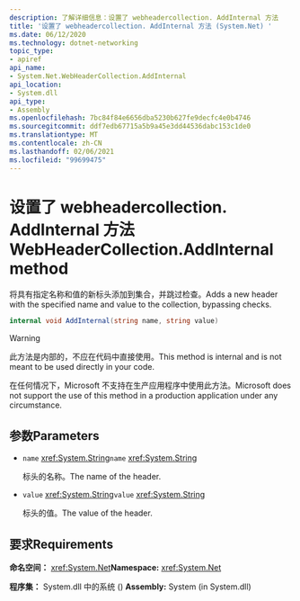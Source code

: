 ```yaml
---
description: 了解详细信息：设置了 webheadercollection. AddInternal 方法
title: '设置了 webheadercollection. AddInternal 方法 (System.Net) '
ms.date: 06/12/2020
ms.technology: dotnet-networking
topic_type:
- apiref
api_name:
- System.Net.WebHeaderCollection.AddInternal
api_location:
- System.dll
api_type:
- Assembly
ms.openlocfilehash: 7bc84f84e6656dba5230b627fe9decfc4e0b4746
ms.sourcegitcommit: ddf7edb67715a5b9a45e3dd44536dabc153c1de0
ms.translationtype: MT
ms.contentlocale: zh-CN
ms.lasthandoff: 02/06/2021
ms.locfileid: "99699475"
---
```

# <a name="webheadercollectionaddinternal-method"></a><span data-ttu-id="1d3da-103">设置了 webheadercollection. AddInternal 方法</span><span class="sxs-lookup"><span data-stu-id="1d3da-103">WebHeaderCollection.AddInternal method</span></span>

<span data-ttu-id="1d3da-104">将具有指定名称和值的新标头添加到集合，并跳过检查。</span><span class="sxs-lookup"><span data-stu-id="1d3da-104">Adds a new header with the specified name and value to the collection, bypassing checks.</span></span>

```csharp
internal void AddInternal(string name, string value)
```

> [!WARNING]
> <span data-ttu-id="1d3da-105">此方法是内部的，不应在代码中直接使用。</span><span class="sxs-lookup"><span data-stu-id="1d3da-105">This method is internal and is not meant to be used directly in your code.</span></span>
>
> <span data-ttu-id="1d3da-106">在任何情况下，Microsoft 不支持在生产应用程序中使用此方法。</span><span class="sxs-lookup"><span data-stu-id="1d3da-106">Microsoft does not support the use of this method in a production application under any circumstance.</span></span>

## <a name="parameters"></a><span data-ttu-id="1d3da-107">参数</span><span class="sxs-lookup"><span data-stu-id="1d3da-107">Parameters</span></span>

- <span data-ttu-id="1d3da-108">`name` <xref:System.String></span><span class="sxs-lookup"><span data-stu-id="1d3da-108">`name` <xref:System.String></span></span>

  <span data-ttu-id="1d3da-109">标头的名称。</span><span class="sxs-lookup"><span data-stu-id="1d3da-109">The name of the header.</span></span>

- <span data-ttu-id="1d3da-110">`value` <xref:System.String></span><span class="sxs-lookup"><span data-stu-id="1d3da-110">`value` <xref:System.String></span></span>

  <span data-ttu-id="1d3da-111">标头的值。</span><span class="sxs-lookup"><span data-stu-id="1d3da-111">The value of the header.</span></span>

## <a name="requirements"></a><span data-ttu-id="1d3da-112">要求</span><span class="sxs-lookup"><span data-stu-id="1d3da-112">Requirements</span></span>

<span data-ttu-id="1d3da-113">**命名空间：** <xref:System.Net></span><span class="sxs-lookup"><span data-stu-id="1d3da-113">**Namespace:** <xref:System.Net></span></span>

<span data-ttu-id="1d3da-114">**程序集：** System.dll 中的系统 () </span><span class="sxs-lookup"><span data-stu-id="1d3da-114">**Assembly:** System (in System.dll)</span></span>
